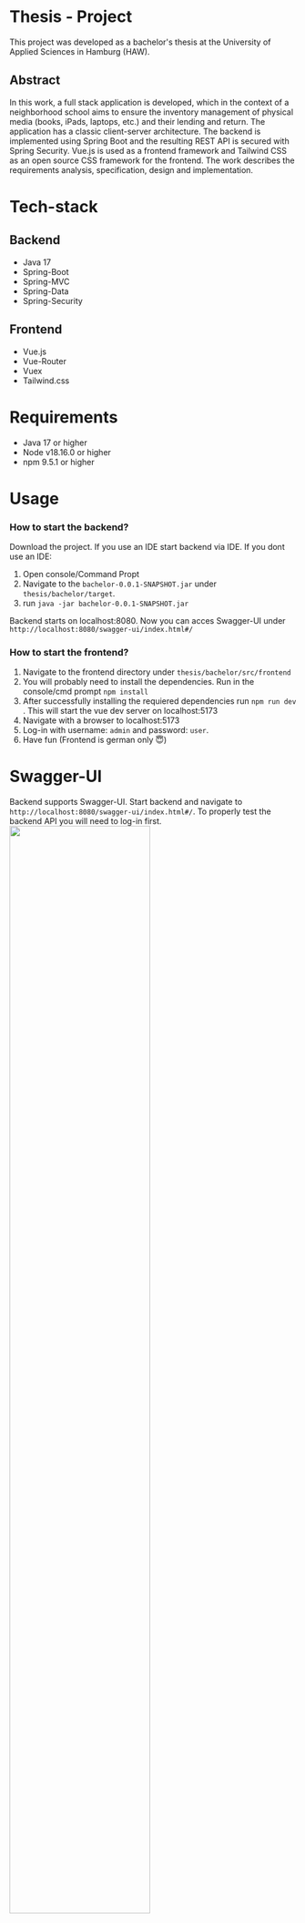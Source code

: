 # Thesis - Project
This project was developed as a bachelor's thesis at the University of Applied Sciences in Hamburg (HAW).

## Abstract
In this work, a full stack application is developed, which in the context of a neighborhood
school aims to ensure the inventory management of physical media (books, iPads, laptops, etc.) and their lending and return. The application has a classic client-server architecture.
The backend is implemented using Spring Boot and the resulting REST API is secured
with Spring Security. Vue.js is used as a frontend framework and Tailwind CSS as an open
source CSS framework for the frontend. The work describes the requirements analysis,
specification, design and implementation.

# Tech-stack

## Backend
<ul>
  <li>Java 17 </li>
  <li>Spring-Boot </li>
  <li>Spring-MVC </li>
  <li>Spring-Data </li>
  <li>Spring-Security</li>
</ul>

## Frontend
<ul>
  <li>Vue.js </li>
  <li>Vue-Router </li>
  <li>Vuex </li>
  <li>Tailwind.css </li>
</ul>

# Requirements
<ul>
  <li>Java 17 or higher </li>
  <li>Node v18.16.0 or higher</li>
  <li>npm 9.5.1 or higher</li>
</ul>

# Usage
<h3>How to start the backend? </h3>

Download the project. If you use an IDE start backend via IDE. If you dont use an IDE:
<br>
1. Open console/Command Propt
2. Navigate to the  `bachelor-0.0.1-SNAPSHOT.jar` under ```thesis/bachelor/target```.   
3. run `java -jar bachelor-0.0.1-SNAPSHOT.jar`

Backend starts on localhost:8080. Now you can acces Swagger-UI under `http://localhost:8080/swagger-ui/index.html#/` 

<h3>How to start the frontend? </h3>

1. Navigate to the frontend directory under `thesis/bachelor/src/frontend`
2. You will probably need to install the dependencies. Run in the console/cmd prompt `npm install`
3. After successfully installing the requiered dependencies run `npm run dev` . This will start the vue dev server on localhost:5173
4. Navigate with a browser to localhost:5173
5. Log-in with username: `admin` and password: `user`.
6. Have fun (Frontend is german only :innocent:)

# Swagger-UI

Backend supports Swagger-UI. Start backend and navigate to `http://localhost:8080/swagger-ui/index.html#/`.
To properly test the backend API you will need to log-in first. 
<br>
<img src="https://github.com/3rim/thesis/assets/37411005/98f6d198-e630-4b5b-8c49-c44f26eb6ab7" width="70%">

Login example call (username: `admin`, password: `user`
<br>
<img src="https://github.com/3rim/thesis/assets/37411005/8c5df751-b03f-4b37-acf8-00c32e9d82ae" width="70%">

copy jwt in response body
<br>
<img src="https://github.com/3rim/thesis/assets/37411005/22214f8b-aeba-4b0f-b0bb-f082ae2cc07c" width="70%">

add jwt via authorize button at the top
<br>
<img src="https://github.com/3rim/thesis/assets/37411005/d5fd5ba5-c510-458d-b7f7-3e4c3770868a" width="70%">
<br>

You are now logged in as Admin. Every following request is authorized. Have fun.


